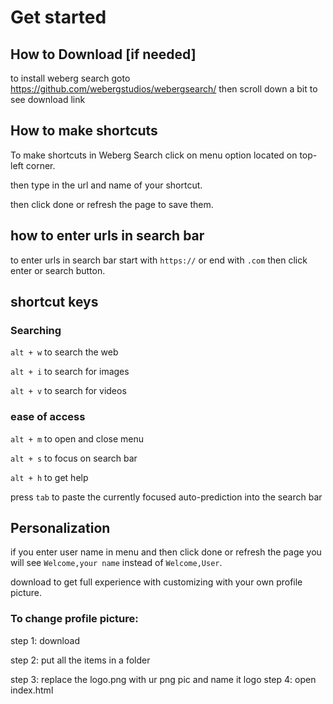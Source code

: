 # Get started
## How to Download [if needed]
to install weberg search goto https://github.com/webergstudios/webergsearch/ then scroll down a bit to see download link
## How to make shortcuts
To make shortcuts in Weberg Search click on menu option located on top-left corner.

then type in the url and name of your shortcut.

then click done or refresh the page to save them.
## how to enter urls in search bar
to enter urls in search bar start with `https://` or end with `.com` then click enter or search button.
## shortcut keys
### Searching
`alt + w` to search the web

`alt + i` to search for images

`alt + v` to search for videos
### ease of access
`alt + m` to open and close menu

`alt + s` to focus on search bar

`alt + h` to get help

press `tab` to paste the currently focused auto-prediction into the search bar
## Personalization 
if you enter user name in menu and then click done or refresh the page you will see `Welcome,your name` instead of `Welcome,User`.

download to get full experience with customizing with your own profile picture. 

### To change profile picture: 
step 1: download 

step 2: put all the items in a folder 

step 3: replace the logo.png with ur png pic and name it logo step 4: open index.html
